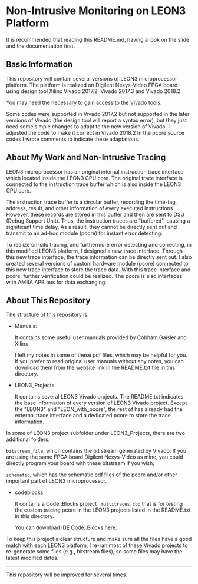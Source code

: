 # Non-Intrusive Monitoring on LEON3 Platform

It is recommended that reading this README.md, having a look on the slide and the documentation first.

## Basic Information

This repository will contain several versions of LEON3 microprocessor platform.
The platform is realized on Digilent Nexys-Video FPGA board using design tool Xilinx Vivado 2017.2, Vivado 2017.3 and Vivado 2018.2

You may need the necessary to gain access to the Vivado tools.

Some codes were supported in Vivado 2017.2 but not supported in the later versions of Vivado (the design tool will report a syntax error), but they just need some simple changes to adapt to the new version of  Vivado. I adjusted the code to make it correct in Vivado 2018.2 In the pcore source codes I wrote comments to indicate these adaptations.

## About My Work and Non-Intrusive Tracing

LEON3 microprocessor has an original internal instruction trace interface which located inside the LEON3 CPU core. The original trace interface is connected to the instruction trace buffer which is also inside the LEON3 CPU core.

The instruction trace buffer is a circular buffer, recording the time-tag, address, result, and other information of every executed instructions. However, these records are stored in this buffer and then are sent to DSU (Debug Support Unit). Thus, the instruction traces are "buffered", causing a significant time delay. As a result, they cannot be directly sent out and transmit to an ad-hoc module (pcore) for instant error detecting. 

To realize on-situ tracing, and furthermore error detecting and correcting, in this modified LEON3 platform, I designed a new trace interface. Through this new trace interface, the trace information can be directly sent out. I also created several versions of custom hardware module (pcore) connected to this new trace interface to store the trace data. With this trace interface and pcore, further verification could be realized. The pcore is also interfaces with AMBA APB bus for data exchanging.

## About This Repository
The structure of this repository is:
 
* Manuals: 
	
    It contains some useful user manuals provided by Cobham Gaisler and Xilinx
    
    I left my notes in some of these pdf files, which may be helpful for you. If you prefer to read original user manuals without any notes, you can download them from the website link in the README.txt file in this directory.
    
* LEON3_Projects

	It contains several LEON3 Vivado projects. The README.txt indicates the basc information of every version of LEON3 Vivado project. Except the "LEON3" and "LEON_with_pcore", the rest of has already had the external trace interface and a dedicated pcore to store the trace information.
    
 In some of LEON3 project subfolder under LEON3_Projects, there are two additional folders:
 
 `bitstream_file`, which contains the bit stream generated by Vivado. If you are using the same FPGA board Digilent Nexys-Video as mine, you could directly program your board with these bitstream if you wish; 
 
 `schematic`, which has the schematic pdf files of the pcore and/or other important part of LEON3 microprocessor.

    
* codeblocks

	It contains a Code::Blocks project 
   ` multitraces.cbp` that is for testing the custom tracing pcore in the LEON3 projects listed in the README.txt in this directory.
   
   You can download IDE Code::Blocks [here](https://sourceforge.net/projects/codeblocks/files/Binaries/17.12/Windows/codeblocks-17.12-setup.exe/download).  

To keep this project a clear structure and make sure all the files have a good match with each LEON3 platform, I re-ran most of these Vivado projects to re-generate some files (e.g., bitstream files), so some files may have the latest modified dates.
 
- - -

This repository will be improved for several times.